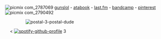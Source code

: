 


![picmix com_2787069](https://github.com/user-attachments/assets/a3cc46e9-025e-48d1-86fc-b878e6a0dfc0)
[gunslol](http://guns.lol/boyrot) - [atabook](https://carcassfag.atabook.org/) - [last.fm](https://www.last.fm/user/corpsehem) - [bandcamp](https://bandcamp.com/rottedwound) - [pinterest](https://www.pinterest.com/boyrotted/_profile/) ![picmix com_2790492](https://github.com/user-attachments/assets/37a4710c-66ee-40e8-a0d8-9f3a0a0d0d66)

 


 ‎ ‎ ‎ ‎ ‎ ‎ ‎ ‎‎ ‎ ‎ ‎ ‎ ‎ ‎ ‎ ‎‎  ‎ ‎![postal-3-postal-dude](https://github.com/user-attachments/assets/88a59f7e-fb5a-4f69-9908-9b9aae11e2a5)



 


 ‎ ‎ ‎ ‎‎   < [![spotify-github-profile](https://spotify-github-profile.kittinanx.com/api/view?uid=31iydpcy5qoohkge2fdzy2oukuvy&cover_image=true&theme=novatorem&show_offline=true&background_color=121212&interchange=false&bar_color=53b14f&bar_color_cover=false)](https://github.com/kittinan/spotify-github-profile) 3




































